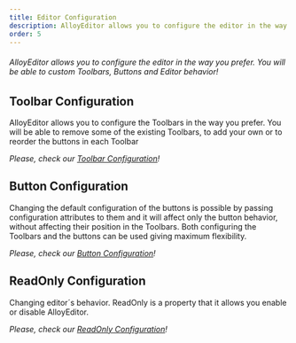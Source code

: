 ```yaml
---
title: Editor Configuration
description: AlloyEditor allows you to configure the editor in the way you prefer. You will be able to custom Toolbars, Buttons and Editor behavior!
order: 5
---
```


###### AlloyEditor allows you to configure the editor in the way you prefer. You will be able to custom Toolbars, Buttons and Editor behavior!

<article id="article1">

## Toolbar Configuration

<p>
	AlloyEditor allows you to configure the Toolbars in the way you prefer. You will be able to remove some of the existing Toolbars, to add your own or to reorder the buttons in each Toolbar
</p>

<p><i>Please, check our <a href="/docs/use/toolbar_configuration.html">Toolbar Configuration</a>!</i></p>

</article>

<article id="article2">

## Button Configuration

<p>
	Changing the default configuration of the buttons is possible by passing configuration attributes to them and it will affect only the button behavior, without affecting their position in the Toolbars. Both configuring the Toolbars and the buttons can be used giving maximum flexibility.
</p>

<p><i>Please, check our <a href="/docs/use/button_configuration.html">Button Configuration</a>!</i></p>

</article>

<article id="article3">

## ReadOnly Configuration

<p>
	Changing editor´s behavior. ReadOnly is a property that it allows you enable or disable AlloyEditor.
</p>

<p><i>Please, check our <a href="/docs/use/readonly_configuration.html">ReadOnly Configuration</a>!</i></p>

</article>
